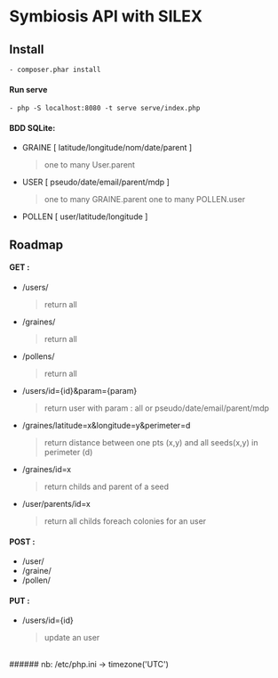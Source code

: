 # Symbiosis API with SILEX
## Install
    - composer.phar install

#### Run serve
    - php -S localhost:8080 -t serve serve/index.php

#### BDD SQLite:
  - GRAINE [ latitude/longitude/nom/date/parent ]
    > one to many User.parent

  - USER  [ pseudo/date/email/parent/mdp ]
    > one to many GRAINE.parent
    > one to many POLLEN.user

  - POLLEN [ user/latitude/longitude ]

## Roadmap
#### GET :
  - /users/
    > return all

  - /graines/
    > return all

  - /pollens/
    > return all

  - /users/id={id}&param={param}
    > return user with param : all or pseudo/date/email/parent/mdp

  - /graines/latitude=x&longitude=y&perimeter=d
    > return distance between one pts (x,y) and all seeds(x,y) in perimeter (d)

  - /graines/id=x
    > return childs and parent of a seed

  - /user/parents/id=x
    > return all childs foreach colonies for an user

#### POST :
  - /user/
  - /graine/
  - /pollen/

#### PUT :
  - /users/id={id}
    > update an user

</br>
###### nb: /etc/php.ini -> timezone('UTC')
